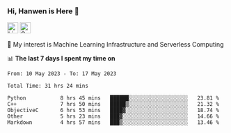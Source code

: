 ### Hi, Hanwen is Here 👋
<p>
	<a href="https://www.linkedin.com/in/liu-hanwen/"><img src="https://img.shields.io/badge/@hanwen-0A66C2?style=flat&logo=LinkedIn&logoColor=white" alt="Linkedin"  height="25px"/></a> 
	<a href="https://scholar.google.com/citations?user=HDF0su0AAAAJ"><img src="https://img.shields.io/badge/scholar-4385FE.svg?&style=plastic&logo=google-scholar&logoColor=white" alt="Google Scholar" height="25px"> </a>
</p>
🌱 My interest is Machine Learning Infrastructure and Serverless Computing

📊 **The last 7 days I spent my time on** 
<!--START_SECTION:waka-->

```text
From: 10 May 2023 - To: 17 May 2023

Total Time: 31 hrs 24 mins

Python           8 hrs 45 mins   ██████░░░░░░░░░░░░░░░░░░░   23.81 %
C++              7 hrs 50 mins   █████▒░░░░░░░░░░░░░░░░░░░   21.32 %
ObjectiveC       6 hrs 53 mins   ████▓░░░░░░░░░░░░░░░░░░░░   18.74 %
Other            5 hrs 23 mins   ███▓░░░░░░░░░░░░░░░░░░░░░   14.66 %
Markdown         4 hrs 57 mins   ███▒░░░░░░░░░░░░░░░░░░░░░   13.46 %
```

<!--END_SECTION:waka-->


<!--
**david990917/david990917** is a ✨ _special_ ✨ repository because its `README.md` (this file) appears on your GitHub profile.

Here are some ideas to get you started:

- 🔭 I’m currently working on ...
- 🌱 I’m currently learning ...
- 👯 I’m looking to collaborate on ...
- 🤔 I’m looking for help with ...
- 💬 Ask me about ...
- 📫 How to reach me: ...
- 😄 Pronouns: ...
- ⚡ Fun fact: ...
-->
